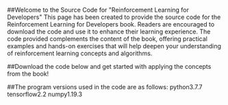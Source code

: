 ##Welcome to the Source Code for "Reinforcement Learning for Developers"
This page has been created to provide the source code for the Reinforcement Learning for Developers book. Readers are encouraged to download the code and use it to enhance their learning experience. The code provided complements the content of the book, offering practical examples and hands-on exercises that will help deepen your understanding of reinforcement learning concepts and algorithms.

##Download the code below and get started with applying the concepts from the book!

##The program versions used in the code are as follows:
python3.7.7
tensorflow2.2
numpy1.19.3
